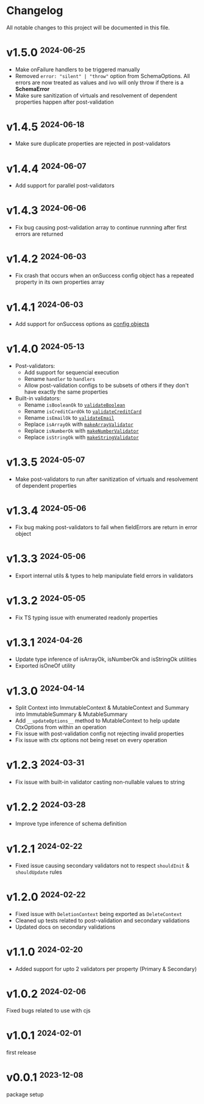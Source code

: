 # Changelog

All notable changes to this project will be documented in this file.

# v1.5.0 <small><sup>2024-06-25</sup></small>

- Make onFailure handlers to be triggered manually
- Removed `error: "silent" | "throw"` option from SchemaOptions. All errors are now treated as values and ivo will only throw if there is a **SchemaError**
- Make sure sanitization of virtuals and resolvement of dependent properties happen after post-validation

# v1.4.5 <small><sup>2024-06-18</sup></small>

- Make sure duplicate properties are rejected in post-validators

# v1.4.4 <small><sup>2024-06-07</sup></small>

- Add support for parallel post-validators

# v1.4.3 <small><sup>2024-06-06</sup></small>

- Fix bug causing post-validation array to continue runnning after first errors are returned

# v1.4.2 <small><sup>2024-06-03</sup></small>

- Fix crash that occurs when an onSuccess config object has a repeated property in its own properties array

# v1.4.1 <small><sup>2024-06-03</sup></small>

- Add support for onSuccess options as [config objects](./v1.4.0/life-cycles.md#config-objects)

# v1.4.0 <small><sup>2024-05-13</sup></small>

- Post-validators:
  - Add support for sequencial execution
  - Rename `handler` to `handlers`
  - Allow post-validation configs to be subsets of others if they don't have exactly the same properties
- Built-in validators:
  - Rename `isBooleanOk` to [`validateBoolean`](./v1.4.0/validators.md#validateboolean)
  - Rename `isCreditCardOk` to [`validateCreditCard`](./v1.4.0/validators.md#validatecreditcard)
  - Rename `isEmailOk` to [`validateEmail`](./v1.4.0/validators.md#validateemail)
  - Replace `isArrayOk` with [`makeArrayValidator`](./v1.4.0/validators.md#makearrayvalidator)
  - Replace `isNumberOk` with [`makeNumberValidator`](./v1.4.0/validators.md#makenumbervalidator)
  - Replace `isStringOk` with [`makeStringValidator`](./v1.4.0/validators.md#makestringvalidator)

# v1.3.5 <small><sup>2024-05-07</sup></small>

- Make post-validators to run after sanitization of virtuals and resolvement of dependent properties

# v1.3.4 <small><sup>2024-05-06</sup></small>

- Fix bug making post-validators to fail when fieldErrors are return in error object

# v1.3.3 <small><sup>2024-05-06</sup></small>

- Export internal utils & types to help manipulate field errors in validators

# v1.3.2 <small><sup>2024-05-05</sup></small>

- Fix TS typing issue with enumerated readonly properties

# v1.3.1 <small><sup>2024-04-26</sup></small>

- Update type inference of isArrayOk, isNumberOk and isStringOk utilities
- Exported isOneOf utility

# v1.3.0 <small><sup>2024-04-14</sup></small>

- Split Context into ImmutableContext & MutableContext and Summary into ImmutableSummary & MutableSummary
- Add `__updateOptions__` method to MutableContext to help update CtxOptions from within an operation
- Fix issue with post-validation config not rejecting invalid properties
- Fix issue with ctx options not being reset on every operation

# v1.2.3 <small><sup>2024-03-31</sup></small>

- Fix issue with built-in validator casting non-nullable values to string

# v1.2.2 <small><sup>2024-03-28</sup></small>

- Improve type inference of schema definition

# v1.2.1 <small><sup>2024-02-22</sup></small>

- Fixed issue causing secondary validators not to respect `shouldInit` & `shouldUpdate` rules

# v1.2.0 <small><sup>2024-02-22</sup></small>

- Fixed issue with `DeletionContext` being exported as `DeleteContext`
- Cleaned up tests related to post-validation and secondary validations
- Updated docs on secondary validations

# v1.1.0 <small><sup>2024-02-20</sup></small>

- Added support for upto 2 validators per property (Primary & Secondary)

# v1.0.2 <small><sup>2024-02-06</sup></small>

Fixed bugs related to use with cjs

# v1.0.1 <small><sup>2024-02-01</sup></small>

first release

# v0.0.1 <small><sup>2023-12-08</sup></small>

package setup
